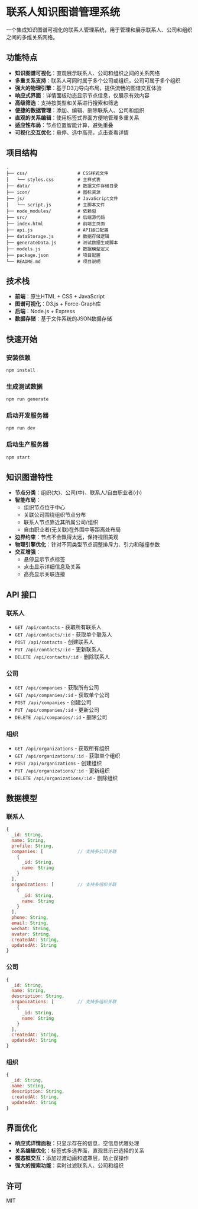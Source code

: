 # 联系人知识图谱管理系统

一个集成知识图谱可视化的联系人管理系统，用于管理和展示联系人、公司和组织之间的多维关系网络。

## 功能特点

- **知识图谱可视化**：直观展示联系人、公司和组织之间的关系网络
- **多重关系支持**：联系人可同时属于多个公司或组织，公司可属于多个组织
- **强大的物理引擎**：基于D3力导向布局，提供流畅的图谱交互体验
- **响应式界面**：详情面板动态显示节点信息，仅展示有效内容
- **高级筛选**：支持按类型和关系进行搜索和筛选
- **便捷的数据管理**：添加、编辑、删除联系人、公司和组织
- **直观的关系编辑**：使用标签式界面方便地管理多重关系
- **适应性布局**：节点位置智能计算，避免重叠
- **可视化交互优化**：悬停、选中高亮，点击查看详情

## 项目结构

```
.
├── css/                   # CSS样式文件
│   └── styles.css         # 主样式表
├── data/                  # 数据文件存储目录
├── icon/                  # 图标资源
├── js/                    # JavaScript文件
│   └── script.js          # 主脚本文件  
├── node_modules/          # 依赖包
├── src/                   # 后端源代码
├── index.html             # 前端主页面
├── api.js                 # API接口配置
├── dataStorage.js         # 数据存储逻辑
├── generateData.js        # 测试数据生成脚本
├── models.js              # 数据模型定义
├── package.json           # 项目配置
└── README.md              # 项目说明
```

## 技术栈

- **前端**：原生HTML + CSS + JavaScript
- **图谱可视化**：D3.js + Force-Graph库
- **后端**：Node.js + Express
- **数据存储**：基于文件系统的JSON数据存储

## 快速开始

### 安装依赖

```bash
npm install
```

### 生成测试数据

```bash
npm run generate
```

### 启动开发服务器

```bash
npm run dev
```

### 启动生产服务器

```bash
npm start
```

## 知识图谱特性

- **节点分类**：组织(大)、公司(中)、联系人/自由职业者(小)
- **智能布局**：
  - 组织节点位于中心
  - 关联公司围绕组织节点分布
  - 联系人节点靠近其所属公司/组织
  - 自由职业者(无关联)在外围中等距离处布局
- **边界约束**：节点不会飘得太远，保持视图美观
- **物理引擎优化**：针对不同类型节点调整排斥力、引力和碰撞参数
- **交互增强**：
  - 悬停显示节点标签
  - 点击显示详细信息及关系
  - 高亮显示关联连接

## API 接口

### 联系人

- `GET /api/contacts` - 获取所有联系人
- `GET /api/contacts/:id` - 获取单个联系人
- `POST /api/contacts` - 创建联系人
- `PUT /api/contacts/:id` - 更新联系人
- `DELETE /api/contacts/:id` - 删除联系人

### 公司

- `GET /api/companies` - 获取所有公司
- `GET /api/companies/:id` - 获取单个公司
- `POST /api/companies` - 创建公司
- `PUT /api/companies/:id` - 更新公司
- `DELETE /api/companies/:id` - 删除公司

### 组织

- `GET /api/organizations` - 获取所有组织
- `GET /api/organizations/:id` - 获取单个组织
- `POST /api/organizations` - 创建组织
- `PUT /api/organizations/:id` - 更新组织
- `DELETE /api/organizations/:id` - 删除组织

## 数据模型

### 联系人

```javascript
{
  _id: String,
  name: String,
  profile: String,
  companies: [             // 支持多公司关联
    {
      _id: String,
      name: String
    }
  ],
  organizations: [         // 支持多组织关联
    {
      _id: String,
      name: String
    }
  ],
  phone: String,
  email: String,
  wechat: String,
  avatar: String,
  createdAt: String,
  updatedAt: String
}
```

### 公司

```javascript
{
  _id: String,
  name: String,
  description: String,
  organizations: [         // 支持多组织关联
    {
      _id: String,
      name: String
    }
  ],
  createdAt: String,
  updatedAt: String
}
```

### 组织

```javascript
{
  _id: String,
  name: String,
  description: String,
  createdAt: String,
  updatedAt: String
}
```

## 界面优化

- **响应式详情面板**：只显示存在的信息，空信息优雅处理
- **关系编辑优化**：标签式多选界面，直观显示已选择的关系
- **模态框交互**：添加过渡动画和遮罩层，防止误操作
- **强大的搜索功能**：实时过滤联系人、公司和组织

## 许可

MIT 